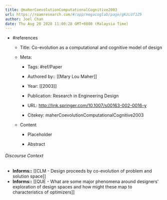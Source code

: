 ```yaml
---
title: @maherCoevolutionComputationalCognitive2003
url: https://roamresearch.com/#/app/megacoglab/page/gKzLUf1Z9
author: Joel Chan
date: Thu Aug 20 2020 11:00:28 GMT+0800 (Malaysia Time)
---
```


- #references

    - Title: Co-evolution as a computational and cognitive model of design

    - Meta:

        - Tags: #ref/Paper

        - Authored by::  [[Mary Lou Maher]]

        - Year: [[2003]]

        - Publication: Research in Engineering Design

        - URL: http://link.springer.com/10.1007/s00163-002-0016-y

        - Citekey: maherCoevolutionComputationalCognitive2003

    - Content

        - Placeholder

        - Abstract

###### Discourse Context

- **Informs::** [[CLM - Design proceeds by co-evolution of problem and solution space]]
- **Informs::** [[QUE - What are some major phenomena around designers' exploration of design spaces and how might these map to characteristics of optimizers]]
